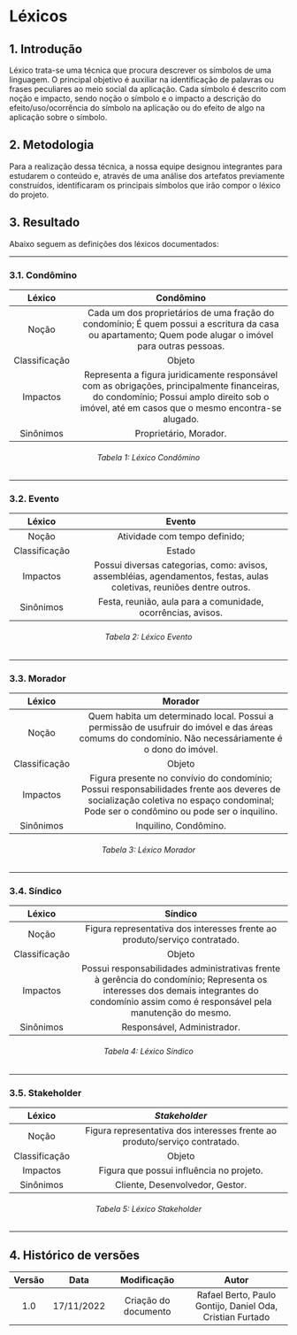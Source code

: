 # Léxicos
## 1. Introdução
Léxico trata-se uma técnica que procura descrever os símbolos de uma linguagem. O principal objetivo é auxiliar na 
identificação de palavras ou frases peculiares ao meio social da aplicação. Cada símbolo é descrito com noção e impacto,
sendo noção o símbolo e o impacto a descrição do efeito/uso/ocorrência do símbolo na aplicação ou do efeito de algo na
aplicação sobre o símbolo.

## 2. Metodologia
Para a realização dessa técnica, a nossa equipe designou integrantes para estudarem o conteúdo e, através de uma análise
dos artefatos previamente construídos, identificaram os principais símbolos que irão compor o léxico do projeto.

## 3. Resultado
Abaixo seguem as definições dos léxicos documentados:
***

### 3.1. Condômino
<center>

|    Léxico     |                                                                                          Condômino                                                                                           |
|:-------------:|:--------------------------------------------------------------------------------------------------------------------------------------------------------------------------------------------:|
|     Noção     |                   Cada um dos proprietários de uma fração do condomínio; É quem possui a escritura da casa ou apartamento; Quem pode alugar o imóvel para outras pessoas.                    |
| Classificação |                                                                                            Objeto                                                                                            |
|   Impactos    | Representa a figura juridicamente responsável com as obrigações, principalmente financeiras, do condomínio; Possui amplo direito sob o imóvel, até em casos que o mesmo encontra-se alugado. |
|   Sinônimos   |                                                                                    Proprietário, Morador.                                                                                    |

<h6 align='center'>Tabela 1: Léxico Condômino<h6/>

</center>

***

### 3.2. Evento
<center>

|    Léxico     |                                                        Evento                                                         |
|:-------------:|:---------------------------------------------------------------------------------------------------------------------:|
|     Noção     |                                             Atividade com tempo definido;                                             |
| Classificação |                                                        Estado                                                         |
|   Impactos    | Possui diversas categorias, como: avisos, assembléias, agendamentos, festas, aulas coletivas, reuniões dentre outros. |
|   Sinônimos   |                             Festa, reunião, aula para a comunidade, ocorrências, avisos.                              |

<h6 align='center'>Tabela 2: Léxico Evento<h6/>

</center>

***

### 3.3. Morador
<center>

|    Léxico     |                                                                                       Morador                                                                                       |
|:-------------:|:-----------------------------------------------------------------------------------------------------------------------------------------------------------------------------------:|
|     Noção     |                Quem habita um determinado local. Possui a permissão de usufruir do imóvel e das áreas comums do condomínio. Não necessáriamente é o dono do imóvel.                 |
| Classificação |                                                                                       Objeto                                                                                        |
|   Impactos    | Figura presente no convívio do condomínio; Possui responsabilidades frente aos deveres de socialização coletiva no espaço condominal; Pode ser o condômino ou pode ser o inquilino. |
|   Sinônimos   |                                                                                Inquilino, Condômino.                                                                                |

<h6 align='center'>Tabela 3: Léxico Morador<h6/>

</center>

***

### 3.4. Síndico
<center>

|    Léxico     |                                                                                          Síndico                                                                                           |
|:-------------:|:------------------------------------------------------------------------------------------------------------------------------------------------------------------------------------------:|
|     Noção     |                                                         Figura representativa dos interesses frente ao produto/serviço contratado.                                                         |
| Classificação |                                                                                           Objeto                                                                                           |
|   Impactos    | Possui responsabilidades administrativas frente à gerência do condomínio; Representa os interesses dos demais integrantes do condomínio assim como é responsável pela manutenção do mesmo. |
|   Sinônimos   |                                                                                Responsável, Administrador.                                                                                 |

<h6 align='center'>Tabela 4: Léxico Síndico<h6/>

</center>

***

### 3.5. Stakeholder
<center>

|    Léxico     |                               *Stakeholder*                                |
|:-------------:|:--------------------------------------------------------------------------:|
|     Noção     | Figura representativa dos interesses frente ao produto/serviço contratado. |
| Classificação |                                   Objeto                                   |
|   Impactos    |                  Figura que possui influência no projeto.                  |
|   Sinônimos   |                      Cliente, Desenvolvedor, Gestor.                       |

<h6 align='center'>Tabela 5: Léxico Stakeholder<h6/>

</center>

***

## 4. Histórico de versões

| Versão |    Data    |     Modificação      |                           Autor                           |
|:------:|:----------:|:--------------------:|:---------------------------------------------------------:|
|  1.0   | 17/11/2022 | Criação do documento | Rafael Berto, Paulo Gontijo, Daniel Oda, Cristian Furtado |